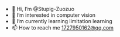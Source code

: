 - 👋 Hi, I’m @Stupig-Zuozuo
- 👀 I’m interested in computer vision
- 🌱 I’m currently learning limitation learning
- 📫 How to reach me 1727950162@qq.com
